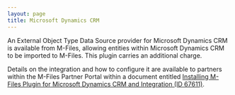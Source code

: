 ```yaml
---
layout: page
title: Microsoft Dynamics CRM
---
```


An External Object Type Data Source provider for Microsoft Dynamics CRM is available from M-Files, allowing entities within Microsoft Dynamics CRM to be imported to M-Files.  This plugin carries an additional charge.

Details on the integration and how to configure it are available to partners within the M-Files Partner Portal within a document entitled [Installing M-Files Plugin for Microsoft Dynamics CRM and Integration (ID 67611)](m-files://show/CE7643CB-C9BB-4536-8187-707DB78EAF2A/0-1673?object=5D2C4190-1B89-4646-9E3A-681A5D15A6C1).